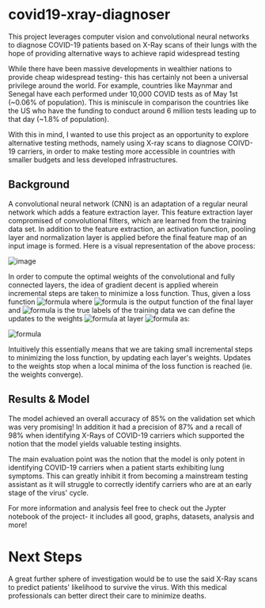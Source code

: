 # covid19-xray-diagnoser
This project leverages computer vision and convolutional neural networks to diagnose COVID-19 patients based on X-Ray scans of their lungs with the hope of providing alternative ways to achieve rapid widespread testing

While there have been massive developments in wealthier nations to provide cheap widespread testing- this has certainly not been a universal privilege around the world. For example, countries like Maynmar and Senegal have each performed under 10,000 COVID tests as of May 1st (~0.06% of population). This is miniscule in comparison the countries like the US who have the funding to conduct around 6 million tests leading up to that day (~1.8% of population).

With this in mind, I wanted to use this project as an opportunity to explore alternative testing methods, namely using X-ray scans to diagnose COIVD-19 carriers, in order to make testing more accessible in countries with smaller budgets and less developed infrastructures.

## Background

A convolutional neural network (CNN) is an adaptation of a regular neural network which adds a feature extraction layer. This feature extraction layer compromised of convolutional filters, which are learned from the training data set. In addition to the feature extraction, an activation function, pooling layer and normalization layer is applied before the final feature map of an input image is formed. Here is a visual representation of the above process:

![image](https://miro.medium.com/max/2000/1*vkQ0hXDaQv57sALXAJquxA.jpeg)

In order to compute the optimal weights of the convolutional and fully connected layers, the idea of gradient decent is applied wherein incremental steps are taken to minimize a loss function. Thus, given a loss function ![formula](https://render.githubusercontent.com/render/math?math=L(H[X],y)) where ![formula](https://render.githubusercontent.com/render/math?math=H[X]) is the output function of the final layer and ![formula](https://render.githubusercontent.com/render/math?math=y) is the true labels of the training data we can define the updates to the weights ![formula](https://render.githubusercontent.com/render/math?math=W_t) at layer ![formula](https://render.githubusercontent.com/render/math?math=t) as:

![formula](https://render.githubusercontent.com/render/math?math=\Large%20W_{t%2B1}=W_t-\alpha\frac{\partial{L(H[X],y)}}{\partial{W_t}},\alpha%20\in%20\mathbb{R})

Intuitively this essentially means that we are taking small incremental steps to minimizing the loss function, by updating each layer's weights. Updates to the weights stop when a local minima of the loss function is reached (ie. the weights converge).

## Results & Model

The model achieved an overall accuracy of 85% on the validation set which was very promising! In addition it had a precision of 87% and a recall of 98% when identifying X-Rays of COVID-19 carriers which supported the notion that the model yields valuable testing insights.

The main evaluation point was the notion that the model is only potent in identifying COVID-19 carriers when a patient starts exhibiting lung symptoms. This can greatly inhibit it from becoming a mainstream testing assistant as it will struggle to correctly identify carriers who are at an early stage of the virus' cycle.

For more information and analysis feel free to check out the Jypter notebook of the project- it includes all good, graphs, datasets, analysis and more!

# Next Steps

A great further sphere of investigation would be to use the said X-Ray scans to predict patients' likelihood to survive the virus. With this medical professionals can better direct their care to minimize deaths.

